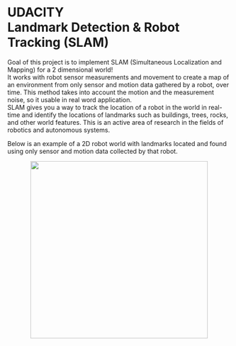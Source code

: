 #  UDACITY <br> Landmark Detection & Robot Tracking (SLAM)

Goal of this project is to implement SLAM (Simultaneous Localization and Mapping) for a 2 dimensional world! <br> 
It works with robot sensor measurements and movement to create a map of an environment from only sensor and motion data gathered by a robot, over time. This method takes into account the motion and the measurement noise, so it usable in real word application. <br>  SLAM gives you a way to track the location of a robot in the world in real-time and identify the locations of landmarks such as buildings, trees, rocks, and other world features. This is an active area of research in the fields of robotics and autonomous systems.<br>

Below is an example of a 2D robot world with landmarks located and found using only sensor and motion data collected by that robot. <br>
 <p align="center">
<img src="https://github.com/koles289/Project-Landmark-Detection-Tracking-SLAM/blob/master/Graph.png" width="400">
</p>
